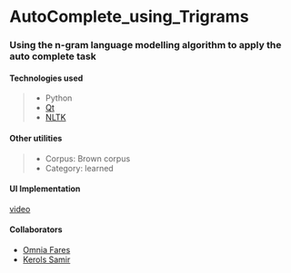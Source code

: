 # AutoComplete_using_Trigrams

### Using the n-gram language modelling algorithm to apply the auto complete task

#### Technologies used
> - Python
> - [Qt](https://www.qt.io/)
> - [NLTK](https://www.nltk.org/)

#### Other utilities
> - Corpus: Brown corpus
> - Category: learned


#### UI Implementation
[video](https://user-images.githubusercontent.com/63652516/165855965-0fbce536-b0d5-417c-b27c-ce911932cbae.mp4)


#### Collaborators
- [Omnia Fares](https://github.com/OmniaFares)
- [Kerols Samir](https://github.com/kerols1234)




